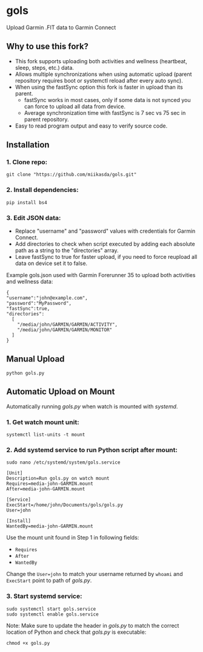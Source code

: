 # gols
Upload Garmin .FIT data to Garmin Connect

## Why to use this fork?
- This fork supports uploading both activities and wellness (heartbeat, sleep, steps, etc.) data.
- Allows multiple synchronizations when using automatic upload (parent repository requires boot or systemctl reload after every auto sync).
- When using the fastSync option this fork is faster in upload than its parent.
  - fastSync works in most cases, only if some data is not synced you can force to upload all data from device.
  - Average synchronization time with fastSync is 7 sec vs 75 sec in parent repository.
- Easy to read program output and easy to verify source code.


## Installation

### 1. Clone repo:
```
git clone "https://github.com/miikasda/gols.git"
```

### 2. Install dependencies:
```
pip install bs4
```

### 3. Edit JSON data:
  - Replace "username" and "password" values with credentials for Garmin Connect.
  - Add directories to check when script executed by adding each absolute path as a string to the "directories" array.
  - Leave fastSync to true for faster upload, if you need to force reupload all data on device set it to false.

  Example gols.json used with Garmin Forerunner 35 to upload both activities and wellness data:

  ```
  {
  "username":"john@example.com",
  "password":"MyPassword",
  "fastSync":true,
  "directories":
    [
      "/media/john/GARMIN/GARMIN/ACTIVITY",
      "/media/john/GARMIN/GARMIN/MONITOR"
    ]
  }
  ```
  
## Manual Upload

```
python gols.py
```

## Automatic Upload on Mount
Automatically running *gols.py* when watch is mounted with *systemd*. 

### 1. Get watch mount unit:
```
systemctl list-units -t mount
```

### 2. Add systemd service to run Python script after mount:

```
sudo nano /etc/systemd/system/gols.service
```

```
[Unit]
Description=Run gols.py on watch mount
Requires=media-john-GARMIN.mount
After=media-john-GARMIN.mount

[Service]
ExecStart=/home/john/Documents/gols/gols.py
User=john

[Install]
WantedBy=media-john-GARMIN.mount

```
Use the mount unit found in Step 1 in following fields:
- `Requires`
- `After`
- `WantedBy`

Change the `User=john` to match your username returned by `whoami` and `ExecStart` point to path of *gols.py*.

### 3. Start systemd service:
```
sudo systemctl start gols.service
sudo systemctl enable gols.service
```

Note: Make sure to update the header in *gols.py* to match the correct location of Python and check that *gols.py* is executable:

```
chmod +x gols.py
```